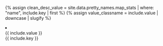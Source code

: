 {% assign clean_desc_value = site.data.pretty_names.map_stats | where: "name", include.key | first %}
{% assign value_classname = include.value | downcase | slugify %}
<li class="map-stat stat-{{ include.key }} stat-attrib-{{ value_classname }} stat" title="{{ clean_desc_value.longdesc }}">
    <div class="map-stat-value">{{ include.value }}</div>
    <div class="map-stat-key">{{ include.key }}</div>
</li>